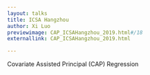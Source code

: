 ```yaml
---
layout: talks
title: ICSA Hangzhou
author: Xi Luo
previewimage: CAP_ICSAHangzhou_2019.html#/18
externallink: CAP_ICSAHangzhou_2019.html

---
```

Covariate Assisted Principal (CAP) Regression
